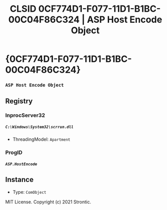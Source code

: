 ﻿---
title: "CLSID 0CF774D1-F077-11D1-B1BC-00C04F86C324 | ASP Host Encode Object"
excerpt: What is COM-Object CLSID 0CF774D1-F077-11D1-B1BC-00C04F86C324?
---

# {0CF774D1-F077-11D1-B1BC-00C04F86C324}

### `ASP Host Encode Object`

## Registry


### InprocServer32

##### `C:\Windows\System32\scrrun.dll`
* ThreadingModel: `Apartment`

### ProgID

##### `ASP.HostEncode`

## Instance

* Type: `ComObject`

MIT License. Copyright (c) 2021 Strontic.



